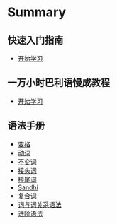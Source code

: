 # Summary
## 快速入门指南

* [开始学习](shortcut/summary.md)

## 一万小时巴利语慢成教程

* [开始学习](palistep/summary.md)

## 语法手册

* [变格](declension/summary.md)
* [动词](verbal/summary.md)
* [不变词]()
* [接头词]()
* [接尾词]()
* [Sandhi]()
* [复合词]()
* [词与词关系语法](basic-relation/summary.md)
* [进阶语法](grammar/summary.md)
